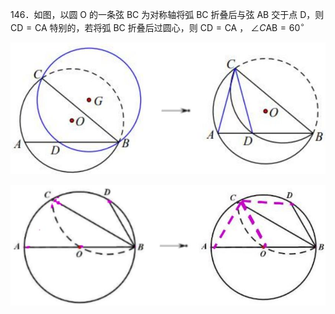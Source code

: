 146．如图，以圆 O 的一条弦 BC 为对称轴将弧 BC 折叠后与弦 AB 交于点 D，则 $\mathrm { C D } { = } \mathrm { C A }$ 特别的，若将弧 BC 折叠后过圆心，则 $\mathrm { C D } { = } \mathrm { C A }$ ， $\angle C \mathrm { A B = 6 0 } ^ { \circ }$

![](<../../qs_image_DB/专题3-6__圆的综合（27类题型）（解析版）/2233c98b16afeb9cdcebf8d5b7d79ac6073df428c9697e95c9c0aae385ca6046.jpg>)

![](<../../qs_image_DB/专题3-6__圆的综合（27类题型）（解析版）/4e4d81cedf85a830c5a5904755b9f19e36de3d4e7480f3653fe8b58b1edf3a28.jpg>)
